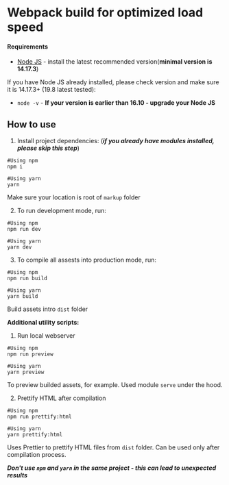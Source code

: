 # Webpack build for optimized load speed

#### Requirements

* [Node JS](https://nodejs.org/) - install the latest recommended version(**minimal version is 14.17.3**)

If you have Node JS already installed, please check version and make sure it is 14.17.3+ (19.8 latest tested):
* `node -v` - **If your version is earlier than 16.10 - upgrade your Node JS**

## How to use

1. Install project dependencies: (**_if you already have modules installed, please skip this step_**)
```
#Using npm
npm i

#Using yarn
yarn
```
Make sure your location is root of `markup` folder

2.  To run development mode, run:
```
#Using npm
npm run dev

#Using yarn
yarn dev
```

3.  To compile all assests into production mode, run:
```
#Using npm
npm run build

#Using yarn
yarn build
```
Build assets intro `dist` folder

**Additional utility scripts:**

1. Run local webserver
```
#Using npm
npm run preview

#Using yarn
yarn preview
```
To preview builded assets, for example. Used module `serve` under the hood.

2. Prettify HTML after compilation
```
#Using npm
npm run prettify:html

#Using yarn
yarn prettify:html
```
Uses Prettier to prettify HTML files from `dist` folder. Can be used only after compilation process.

**_Don't use `npm` and `yarn` in the same project - this can lead to unexpected results_**
